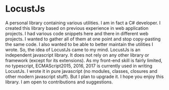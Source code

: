 # LocustJs
A personal library containing various utilities. I am in fact a C# developer. I created this library based on previous experience in web application projects. I had various code snippets here and there in different web projects. I wanted to gather all of them at one point and stop copy-pasting the same code. I also wanted to be able to better maintain the utilities I wrote. So, the idea of LocustJs came to my mind. LocustJs is an independent javascript library. It does not rely on any other library or framework (except for its extensions). As my front-end skill is fairly limited, no typescript, ECMAScript2015, 2016, 2017 is currently used in writing LocustJs. I wrote it in pure javascript (no modules, classes, closures and other modern javascript stuff). But I plan to upgrade it. I hope you enjoy this library. I am open to contributions and suggestions.
